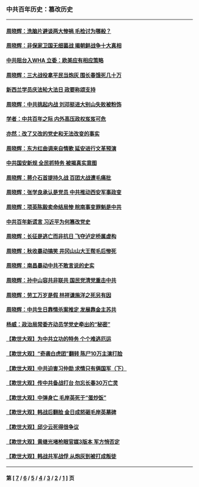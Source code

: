 ### 中共百年历史：篡改历史
---
#### [周晓辉：洗脑片避谈两大惨祸 毛检讨为哪般？](../../pages/nf1176115/n12971285.md?05250430) 
#### [周晓辉：非保家卫国无细菌战 揭朝鲜战争十大真相](../../pages/nf1176115/n12954161.md?05250430) 
#### [中共阻台入WHA 立委：欧美应有相应策略](../../pages/nf1176115/n12939343.md?05250430) 
#### [周晓辉：三大战役拿平民当炮灰 围长春饿死几十万](../../pages/nf1176115/n12934921.md?05250430) 
#### [新西兰学员庆法轮大法日 政要称颂支持](../../pages/nf1176115/n12932715.md?05250430) 
#### [周晓辉：中共挑起内战 刘邓挺进大别山失败被粉饰](../../pages/nf1176115/n12929004.md?05250430) 
#### [学者：中共百年之际 内外高压政权岌岌可危](../../pages/nf1176115/n12925426.md?05250430) 
#### [亦然：改了又改的党史和无法改变的事实](../../pages/nf1176115/n12919443.md?05250430) 
#### [周晓辉：东方红曲调来自情歌 延安进行文革预演](../../pages/nf1176115/n12914429.md?05250430) 
#### [中共国安新规 全民抓特务 被揭真实意图](../../pages/nf1176115/n12911615.md?05250430) 
#### [周晓辉：蒋介石首提持久战 百团大战遭毛痛批](../../pages/nf1176115/n12909231.md?05250430) 
#### [周晓辉：张学良承认是党员 中共推动西安军事政变](../../pages/nf1176115/n12903066.md?05250430) 
#### [周晓辉：项英陈毅卖命结局惨 皖南事变罪魁是中共](../../pages/nf1176115/n12898534.md?05250430) 
#### [中共百年新谎言 习近平为何篡改党史](../../pages/nf1176115/n12895950.md?05250430) 
#### [周晓辉：长征是逃亡而非抗日 飞夺泸定桥属虚构](../../pages/nf1176115/n12893665.md?05250430) 
#### [周晓辉：秋收暴动搞笑 井冈山山大王帮毛后惨死](../../pages/nf1176115/n12875008.md?05250430) 
#### [周晓辉：南昌暴动中共不敢言说的史实](../../pages/nf1176115/n12872653.md?05250430) 
#### [周晓辉：孙中山容共非联共 国民党清党重击中共](../../pages/nf1176115/n12867724.md?05250430) 
#### [周晓辉：劳工万岁是假 林祥谦施洋之死另有因](../../pages/nf1176115/n12864511.md?05250430) 
#### [周晓辉：中共生日靠情杀案推定 发展靠金主苏共](../../pages/nf1176115/n12859637.md?05250430) 
#### [杨威：政治局常委齐动员学党史牵出的“秘密”](../../pages/nf1176115/n12764642.md?05250430) 
#### [【欺世大观】为中共立功的特务 个个难逃厄运](../../pages/nf1176115/n12552518.md?05250430) 
#### [【欺世大观】“奇袭白虎团”翻转 陈尸10万主演打脸](../../pages/nf1176115/n12545304.md?05250430) 
#### [【欺世大观】中共迫害习仲勋 求情只有俩国军（下）](../../pages/nf1176115/n12521463.md?05250430) 
#### [【欺世大观】传中共备战打台 勿忘长春30万亡灵](../../pages/nf1176115/n12532173.md?05250430) 
#### [【欺世大观】中弹身亡 毛岸英死于“蛋炒饭”](../../pages/nf1176115/n12512160.md?05250430) 
#### [【欺世大观】韩战后翻脸 金日成怒砸毛岸英墓碑](../../pages/nf1176115/n12498735.md?05250430) 
#### [【欺世大观】邱少云死得很争议](../../pages/nf1176115/n12484915.md?05250430) 
#### [【欺世大观】黄继光堵枪眼官媒3版本 军方悄否定](../../pages/nf1176115/n12477281.md?05250430) 
#### [【欺世大观】韩战共军战俘 从炮灰到被打成叛徒](../../pages/nf1176115/n12465044.md?05250430) 

---
#### 第 [ [7](./7.md?05250430) / [6](./6.md?05250430) / [5](./5.md?05250430) / [4](./4.md?05250430) / [3](./3.md?05250430) / [2](./2.md?05250430) / [1](./1.md?05250430) ] 页
